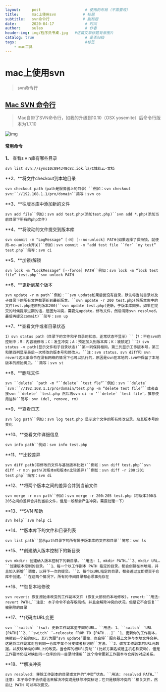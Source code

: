 ```yaml
---
layout:     post   				    # 使用的布局（不需要改）
title:      mac上使用svn            # 标题 
subtitle:   svn命令行               # 副标题
date:       2020-04-17 				# 时间
author:     suleo 				    # 作者
header-img: img/程序员书桌.jpg  	#这篇文章标题背景图片
catalog: true 						# 是否归档
tags:								#标签
    - mac工具
---
```


# mac上使用svn
> svn命令行

## [Mac SVN 命令行](https://www.cnblogs.com/snandy/p/4072857.html)

> Mac自带了SVN命令行，如我的升级到10.10（OSX yosemite）后命令行版本为1.7.10

![img](https://images0.cnblogs.com/blog/114013/201411/040934442208146.png)

 

#### 常用命令

**1、** 查看s v n库有哪些目录

`svn list svn://syno10c894348c8c.iok.la/C城轨云-文档` 

**2、**将文件checkout到本地目录

```
svn checkout path（path是服务器上的目录）``例如：svn checkout svn:``//192.168.1.1/pro/domain``简写：svn co
```

 

**3、**往版本库中添加新的文件

```
svn add file``例如：svn add test.php(添加test.php)``svn add *.php(添加当前目录下所有的php文件)
```

 

**4、**将改动的文件提交到版本库

```
svn commit -m “LogMessage“ [-N] [--no-unlock] PATH(如果选择了保持锁，就使用–no-unlock开关)``例如：svn commit -m “add test file ``for` `my test“ test.php``简写：svn ci
```

 

**5、**加锁/解锁

```
svn lock -m “LockMessage“ [--force] PATH``例如：svn lock -m “lock test file“ test.php``svn unlock PATH
```

 

**6、**更新到某个版本

```
svn update -r m path``例如：``svn update如果后面没有目录，默认将当前目录以及子目录下的所有文件都更新到最新版本。``svn update -r 200 test.php(将版本库中的文件test.php还原到版本200)``svn update test.php(更新，于版本库同步。如果在提交的时候提示过期的话，是因为冲突，需要先update，修改文件，然后清除svn resolved，最后再提交commit)``简写：svn up
```

 

**7、**查看文件或者目录状态

```
1）svn status path（目录下的文件和子目录的状态，正常状态不显示）``【?：不在svn的控制中；M：内容被修改；C：发生冲突；A：预定加入到版本库；K：被锁定】``2）svn status -v path(显示文件和子目录状态)``第一列保持相同，第二列显示工作版本号，第三和第四列显示最后一次修改的版本号和修改人。``注：svn status、svn diff和 svn revert这三条命令在没有网络的情况下也可以执行的，原因是svn在本地的.svn中保留了本地版本的原始拷贝。``简写：svn st
```

 

**8、**删除文件

```
svn ``delete` `path -m “``delete` `test fle“``例如：svn ``delete` `svn:``//192.168.1.1/pro/domain/test.php -m “delete test file”``或者直接svn ``delete` `test.php 然后再svn ci -m ‘``delete` `test file‘，推荐使用这种``简写：svn (del, remove, rm)
```

 

**9、**查看日志

```
svn log path``例如：svn log test.php 显示这个文件的所有修改记录，及其版本号的变化
```

 

**10、**查看文件详细信息

```
svn info path``例如：svn info test.php
```

 

**11、**比较差异

```
svn diff path(将修改的文件与基础版本比较)``例如：svn diff test.php``svn diff -r m:n path(对版本m和版本n比较差异)``例如：svn diff -r 200:201 test.php``简写：svn di
```

 

**12、**将两个版本之间的差异合并到当前文件

```
svn merge -r m:n path``例如：svn merge -r 200:205 test.php（将版本200与205之间的差异合并到当前文件，但是一般都会产生冲突，需要处理一下）
```

 

**13、**SVN 帮助

```
svn help``svn help ci
```

 

**14、**版本库下的文件和目录列表

```
svn list path``显示path目录下的所有属于版本库的文件和目录``简写：svn ls
```

 

**15、**创建纳入版本控制下的新目录

```
svn mkdir: 创建纳入版本控制下的新目录。``用法: 1、mkdir PATH…``2、mkdir URL…``创建版本控制的目录。``1、每一个以工作副本 PATH 指定的目录，都会创建在本地端，并且加入新增``调度，以待下一次的提交。``2、每个以URL指定的目录，都会透过立即提交于仓库中创建。``在这两个情况下，所有的中间目录都必须事先存在
```

 

**16、**恢复本地修改

```
svn revert: 恢复原始未改变的工作副本文件 (恢复大部份的本地修改)。revert:``用法: revert PATH…``注意: 本子命令不会存取网络，并且会解除冲突的状况。但是它不会恢复``被删除的目录
```

 

**17、**代码库URL变更

```
svn ``switch` `(sw): 更新工作副本至不同的URL。``用法: 1、``switch` `URL [PATH]``2、``switch` `–relocate FROM TO [PATH...]` `1、更新你的工作副本，映射到一个新的URL，其行为跟“svn update”很像，也会将``服务器上文件与本地文件合并。这是将工作副本对应到同一仓库中某个分支或者标记的``方法。``2、改写工作副本的URL元数据，以反映单纯的URL上的改变。当仓库的根URL变动``(比如方案名或是主机名称变动)，但是工作副本仍旧对映到同一仓库的同一目录时使用``这个命令更新工作副本与仓库的对应关系。
```

 

**18、**解决冲突

```
svn resolved: 移除工作副本的目录或文件的“冲突”状态。``用法: resolved PATH…``注意: 本子命令不会依语法来解决冲突或是移除冲突标记；它只是移除冲突的``相关文件，然后让 PATH 可以再次提交。
```
